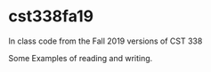# cst338fa19
In class code from the Fall 2019 versions of CST 338 

Some Examples of reading and writing.